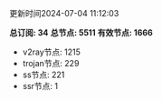 更新时间2024-07-04 11:12:03

**总订阅: 34**
**总节点: 5511**
**有效节点: 1666**
- v2ray节点: 1215
- trojan节点: 229
- ss节点: 221
- ssr节点: 1
